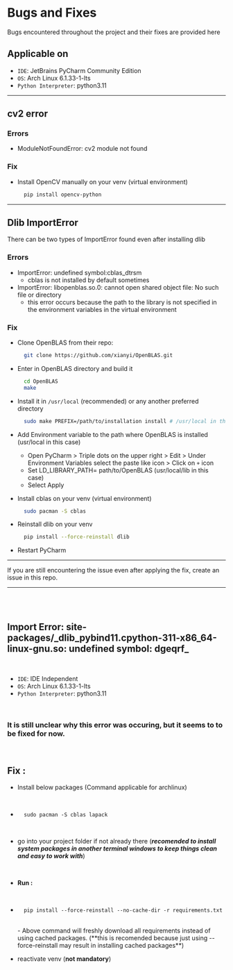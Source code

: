 # Bugs and Fixes

Bugs encountered throughout the project and their fixes are provided here

## Applicable on

- `IDE`: JetBrains PyCharm Community Edition
- `OS`: Arch Linux 6.1.33-1-lts
- `Python Interpreter`: python3.11

---

## cv2 error

### Errors

- ModuleNotFoundError: cv2 module not found

### Fix

- Install OpenCV manually on your venv (virtual environment)

  ```bash
    pip install opencv-python
  ```

---

## Dlib ImportError

There can be two types of ImportError found even after installing dlib

### Errors

- ImportError: undefined symbol:cblas_dtrsm
  - cblas is not installed by default sometimes
- ImportError: libopenblas.so.0:  cannot open shared object file: No such file or directory
  - this error occurs because the path to the library is not specified in the environment variables in the virtual environment

### Fix

- Clone OpenBLAS from their repo:

  ```bash
    git clone https://github.com/xianyi/OpenBLAS.git
  ```

- Enter in OpenBLAS directory and build it

  ```bash
    cd OpenBLAS
    make
  ```

- Install it in `/usr/local` (recommended) or any another preferred directory

  ```bash
    sudo make PREFIX=/path/to/installation install # /usr/local in this case
  ```

- Add Environment variable to the path where OpenBLAS is installed (usr/local in this case)
  - Open PyCharm > Triple dots on the upper right > Edit > Under Environment Variables select the paste like icon > Click on `+` icon
  - Set LD_LIBRARY_PATH= path/to/OpenBLAS (usr/local/lib in this case)
  - Select Apply
- Install cblas on your venv (virtual environment)

  ```bash
    sudo pacman -S cblas
  ```

- Reinstall dlib on your venv

  ```bash
    pip install --force-reinstall dlib
  ```

- Restart PyCharm

---

If you are still encountering the issue even after applying the fix, create an issue in this repo.

---

<br /><br />

## Import Error: site-packages/_dlib_pybind11.cpython-311-x86_64-linux-gnu.so: undefined symbol: dgeqrf\_

<br />

- `IDE`: IDE Independent
- `OS`: Arch Linux 6.1.33-1-lts
- `Python Interpreter`: python3.11

<br />

### It is still **unclear** why this error was occuring, but it seems to to be fixed for now.

<br />

## **Fix :**
  - Install below packages (Command applicable for archlinux)

<br />

  - ```
      sudo pacman -S cblas lapack
    ```

<br />

  - go into your project folder if not already there (***recomended to install system packages in another terminal windows to keep things clean and easy to work with***) 
  
  <br />

  - **Run :**
  
  
<br />

  - ```
      pip install --force-reinstall --no-cache-dir -r requirements.txt
    ```

    <br />
    - Above command will freshly download all requirements instead of using cached packages. (**this is recomended because just using --force-reinstall may result in installing cached packages**)
    
    <br />

  - reactivate venv (**not mandatory**)